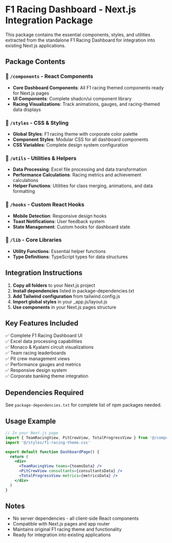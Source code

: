# F1 Racing Dashboard - Next.js Integration Package

This package contains the essential components, styles, and utilities extracted from the standalone F1 Racing Dashboard for integration into existing Next.js applications.

## Package Contents

### 📁 `/components` - React Components
- **Core Dashboard Components**: All F1 racing themed components ready for Next.js pages
- **UI Components**: Complete shadcn/ui component library 
- **Racing Visualizations**: Track animations, gauges, and racing-themed data displays

### 📁 `/styles` - CSS & Styling
- **Global Styles**: F1 racing theme with corporate color palette
- **Component Styles**: Modular CSS for all dashboard components
- **CSS Variables**: Complete design system configuration

### 📁 `/utils` - Utilities & Helpers  
- **Data Processing**: Excel file processing and data transformation
- **Performance Calculations**: Racing metrics and achievement calculations
- **Helper Functions**: Utilities for class merging, animations, and data formatting

### 📁 `/hooks` - Custom React Hooks
- **Mobile Detection**: Responsive design hooks
- **Toast Notifications**: User feedback system
- **State Management**: Custom hooks for dashboard state

### 📁 `/lib` - Core Libraries
- **Utility Functions**: Essential helper functions
- **Type Definitions**: TypeScript types for data structures

## Integration Instructions

1. **Copy all folders** to your Next.js project
2. **Install dependencies** listed in package-dependencies.txt
3. **Add Tailwind configuration** from tailwind.config.js
4. **Import global styles** in your _app.js/layout.js
5. **Use components** in your Next.js pages structure

## Key Features Included

✅ Complete F1 Racing Dashboard UI  
✅ Excel data processing capabilities  
✅ Monaco & Kyalami circuit visualizations  
✅ Team racing leaderboards  
✅ Pit crew management views  
✅ Performance gauges and metrics  
✅ Responsive design system  
✅ Corporate banking theme integration  

## Dependencies Required

See `package-dependencies.txt` for complete list of npm packages needed.

## Usage Example

```jsx
// In your Next.js page
import { TeamRacingView, PitCrewView, TotalProgressView } from '@/components/f1-dashboard'
import '@/styles/f1-racing-theme.css'

export default function DashboardPage() {
  return (
    <div>
      <TeamRacingView teams={teamsData} />
      <PitCrewView consultants={consultantsData} />
      <TotalProgressView metrics={metricsData} />
    </div>
  )
}
```

## Notes

- No server dependencies - all client-side React components
- Compatible with Next.js pages and app router  
- Maintains original F1 racing theme and functionality
- Ready for integration into existing applications